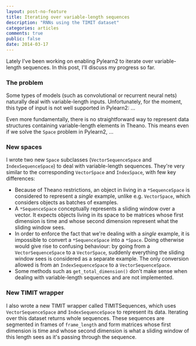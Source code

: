 ```yaml
---
layout: post-no-feature
title: Iterating over variable-length sequences
description: "RNNs using the TIMIT dataset"
categories: articles
comments: true
public: false
date: 2014-03-17
---
```


Lately I've been working on enabling Pylearn2 to iterate over variable-length
sequences. In this post, I'll discuss my progress so far.

### The problem

Some types of models (such as convolutional or recurrent neural nets) naturally
deal with variable-length inputs. Unfortunately, for the moment, this type of
input is not well supported in Pylearn2: ...

Even more fundamentally, there is no straightforward way to represent data
structures containing variable-length elements in Theano. This means even if we
solve the `Space` problem in Pylearn2, ...

### New spaces

I wrote two new `Space` subclasses (`VectorSequenceSpace` and
`IndexSequenceSpace`) to deal with variable-length sequences. They're very
similar to the corresponding `VectorSpace` and `IndexSpace`, with few key
differences:

* Because of Theano restrictions, an object in living in a `*SequenceSpace` is
  considered to represent a _single_ example, unlike e.g. `VectorSpace`, which
  considers objects as batches of examples.
* A `*SequenceSpace` conceptually represents a sliding window over a vector. It
  expects objects living in its space to be matrices whose first dimension is
  time and whose second dimension represent what the sliding window sees.
* In order to enforce the fact that we're dealing with a _single_ example, it
  is impossible to convert a `*SequenceSpace` into a `*Space`. Doing otherwise
  would give rise to confusing behaviour: by going from a `VectorSequenceSpace`
  to a `VectorSpace`, suddenly everything the sliding window sees is considered
  as a separate example. The only conversion allowed is from an
  `IndexSequenceSpace` to a `VectorSequenceSpace`.
* Some methods such as `get_total_dimension()` don't make sense when dealing
  with variable-length sequences and are not implemented.

### New TIMIT wrapper

I also wrote a new TIMIT wrapper called TIMITSequences, which uses
`VectorSequenceSpace` and `IndexSequenceSpace` to represent its data. Iterating
over this dataset returns whole sequences. These sequences are segmented in
frames of `frame_length` and form matrices whose first dimension is time and
whose second dimension is what a sliding window of this length sees as it's
passing through the sequence.

